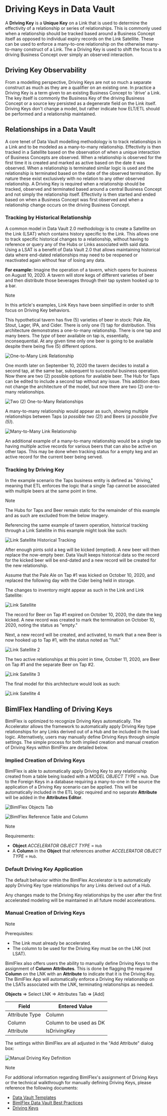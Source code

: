 # Driving Keys in Data Vault

A **Driving Key** is a **Unique Key** on a Link that is used to determine the effectivity of a relationship or series of relationships.
This is commonly used when a relationship should be tracked based around a Business Concept itself as opposed to individual expiry records on the Link Satellite.
These can be used to enforce a many-to-one relationship on the otherwise many-to-many construct of a Link.
The a Driving Key is used to shift the focus to a driving Business Concept over simply an observed interaction.

## Driving Key Observability

From a modelling perspective, Driving Keys are not so much a separate construct as much as they are a qualifier on an existing one.
In practice a Driving Key is a term given to an existing Business Concept to 'drive' a Link.
The key itself is commonly the Business Key of the driving Business Concept or a source key persisted as a degenerate field on the Link itself.
Driving Keys don't change a model, but rather indicate how ELT/ETL should be performed and a relationship maintained.

## Relationships in a Data Vault

A core tenet of Data Vault modelling methodology is to track relationships in a Link and to be modeled as a many-to-many relationship.
Effectivity is then tracked in a Satellite based on the observation of when a unique interaction of Business Concepts are observed.
When a relationship is observed for the first time it is created and marked as active based on the date it was observed.
When a relationship is terminated similar logic is used and the relationship is terminated based on the date of the observed termination.
By nature these exist exclusively with no relation to any other observed relationship.
A Driving Key is required when a relationship should be tracked, observed and terminated based around a central Business Concept and not simply the relationship itself.
Effectivity is then started and ended based on when a Business Concept was first observed and when a relationship change occurs on the driving Business Concept.

### Tracking by Historical Relationship

A common model in Data Vault 2.0 methodology is to create a Satellite on the Link (LSAT) which contains history specific to the Link.
This allows one to track specific historical changes to a relationship, without having to reference or query any of the Hubs or Links associated with said data.
Using a LSAT is a benefit of Data Vault 2.0 that allows maintaining historical data where end-dated relationships may need to be reopened or reactivated again without fear of losing any data.

**For example:** Imagine the operation of a tavern, which opens for business on August 10, 2020.
A tavern will store kegs of different varieties of beer and then distribute those beverages through their tap system hooked up to a bar.

>[!NOTE]
> In this article's examples, Link Keys have been simplified in order to shift focus on Driving Key behaviors.

This hypothetical tavern has five (5) varieties of beer in stock: Pale Ale, Stout, Lager, IPA, and Cider.
There is only one (1) tap for distribution.
This architecture demonstrates a one-to-many relationship.
There is one tap and many beers.
The *type* of beer available on tap is, essentially, inconsequential.
At any given time only one beer is going to be available despite there being five (5) different options.

![One-to-Many Link Relationship](images/beer-link-one-to-many.png "One to Many Link Relationship")

One month later on September 10, 2020 the tavern decides to install a second tap, at the same bar, subsequent to successful business operation.
Now there are two (2) possible options for available beer.
The Hub for Taps can be edited to include a second tap without any issue.
This addition does not change the architecture of the model, but now there are two (2) one-to-many relationships.

![Two (2) One-to-Many Relationships](images/beer-link-one-to-many-2.0.png "Two (2) One-to-Many Link Relationships")

A many-to-many relationship would appear as such, showing multiple relationships between Taps (*a possible two (2)*) and Beers (*a possible five (5)*).

![Many-to-Many Link Relationship](images/many-to-many-link-relationship-1.png "Many-to-Many Link Relationship")

An additional example of a many-to-many relationship would be a single tap having multiple active records for various beers that can also be active on other taps.
This may be done when tracking status for a empty keg and an active record for the current beer being served.

<!--
>[!NOTE]
> Many-to-many relationships CAN NOT have a Driving Key.
> 
-->

### Tracking by Driving Key

In the example scenario the Taps business entity is defined as "driving," meaning that ETL enforces the logic that a single Tap cannot be associated with multiple beers at the same point in time.

>[!NOTE]
> The Hubs for Taps and Beer remain static for the remainder of this example and as such are excluded from the below imagery.

Referencing the same example of tavern operation, historical tracking through a Link Satellite in this example might look like such:

![Link Satellite Historical Tracking](images/historical-tracking-lsat.png "Link Satellite Historical Tracking")

<!--
"Zero Records" are optional records which indicate the first recognized interaction with a Driving Key.
The paramount indicator for a zero record is an interaction with a Driving Key, not when a record first enters the system.
In this instance our Driving Keys are the Taps, and zero records would appear as such:
![Zero Records](/bimlflex/concepts/images/zero-records-last.png "Zero Records")
-->

After enough pints sold a keg will be kicked (emptied).
A new beer will then replace the now-empty beer.
Data Vault keeps historical data so the record for the kicked beer will be end-dated and a new record will be created for the new relationship.

Assume that the Pale Ale on Tap #1 was kicked on October 10, 2020, and replaced the following day with the Cider being held in storage.

The changes to inventory might appear as such in the Link and Link Satellite:

![Link Satellite](images/link-sat-01.png "Link Satellite")

The record for Beer on Tap #1 expired on October 10, 2020, the date the keg kicked.
A new record was created to mark the termination on October 10, 2020, noting the status as "empty."

Next, a new record will be created, and activated, to mark that a new Beer is now hooked up to Tap #1, with the status noted as "full."

![Link Satellite 2](images/link-sat-02.png "Link Satellite 2")

The two active relationships at this point in time, October 11, 2020, are Beer on Tap #1 and the separate Beer on Tap #2.

![Link Satellite 3](images/link-sat-03.png "Link Satellite 3")

The final model for this architecture would look as such:

![Link Satellite 4](images/link-sat-04.png "Link Satellite 4")

## BimlFlex Handling of Driving Keys

BimlFlex is optimized to recognize Driving Keys automatically. The Accelerator allows the framework to automatically apply Driving Key type relationships for any Links derived out of a Hub and be included in the load logic. Alternatively, users may manually define Driving Keys through simple settings.
The simple process for both implied creation and manual creation of Driving Keys within BimlFlex are detailed below.

### Implied Creation of Driving Keys

BimlFlex is able to automatically apply Driving Key to any relationship created from a table being loaded with a *MODEL OBJECT TYPE* = `Hub`.
Due to the Foreign Keys in a database requiring a many-to-one in the source the application of a Driving Key scenario can be applied.
This will be automatically included in the ETL logic required and no separate **Attribute** will be added in the **Attributes Editor**.

![BimlFlex Objects Tab](images/bfx-objects-tab.png "BimlFlex Objects Tab")

![BimlFlex Reference Table and Column](images/bfx-reference-table-and-column.png "BimlFlex Reference Table and Column")

> [!NOTE]
> Requirements:
>  
> - **Object** *ACCELERATOR OBJECT TYPE* = `Hub`
> - A **Column** in the **Object** that references another *ACCELERATOR OBJECT TYPE* = `Hub`.

### Default Driving Key Application

The default behavior within the BimlFlex Accelerator is to automatically apply Driving Key type relationships for any Links derived out of a Hub.

Any changes made to the Driving Key relationships by the user after the first accelerated modeling will be maintained in all future model accelerations.

### Manual Creation of Driving Keys

> [!NOTE]
> Prerequisites:
>  
> - The Link must already be accelerated.
> - The column to be used for the Driving Key must be on the LNK (not LSAT).

BimlFlex also offers users the ability to manually define Driving Keys to the assignment of **Column Attributes**.
This is done be flagging the required **Column** on the LNK with an **Attribute** to indicate that it is the Driving Key.
The BimlFlex App will automatically enforce a Driving Key relationship on the LSATs associated with the LNK, terminating relationships as needed.

**Objects** => Select LNK => Attributes Tab => [Add]

| Field          | Entered Value           |
| -------------- | ----------------------- |
| Attribute Type | Column                  |
| Column         | Column to be used as DK |
| Attribute      | IsDrivingKey            |

The settings within BimlFlex are all adjusted in the "Add Attribute" dialog box:

![Manual Driving Key Definition](images/object-field-dk.png "Manual Driving Key Definition")

> [!NOTE]
> For additional information regarding BimlFlex's assignment of Driving Keys or the technical walkthrough for manually defining Driving Keys, please reference the following documents:
>
> - [Data Vault Templates](xref:data-vault-templates)
> - [BimlFlex Data Vault Best Practices](xref:data-vault-standards)
> - [Driving Keys](xref:driving-keys)